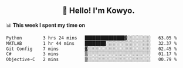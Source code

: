 <h2 align="center">👋 Hello! I'm Kowyo.</h2>

📊 **This week I spent my time on**
<!--START_SECTION:waka-->

```txt
Python        3 hrs 24 mins   ███████████████▓░░░░░░░░░   63.05 %
MATLAB        1 hr 44 mins    ████████░░░░░░░░░░░░░░░░░   32.37 %
Git Config    7 mins          ▓░░░░░░░░░░░░░░░░░░░░░░░░   02.45 %
C#            3 mins          ▒░░░░░░░░░░░░░░░░░░░░░░░░   01.17 %
Objective-C   2 mins          ▒░░░░░░░░░░░░░░░░░░░░░░░░   00.79 %
```

<!--END_SECTION:waka-->
